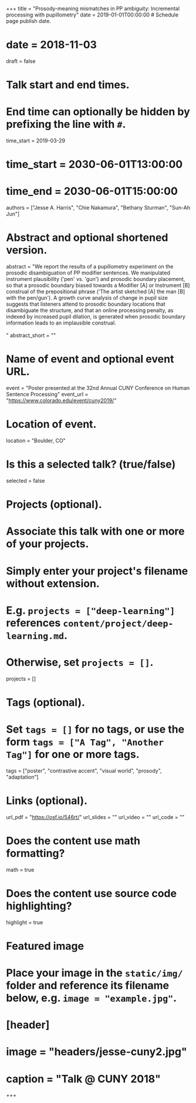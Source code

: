 +++
title = "Prosody-meaning mismatches in PP ambiguity: Incremental processing with pupillometry"
date = 2019-01-01T00:00:00  # Schedule page publish date.
# date = 2018-11-03
draft = false

# Talk start and end times.
#   End time can optionally be hidden by prefixing the line with `#`.
time_start = 2019-03-29
# time_start = 2030-06-01T13:00:00
# time_end = 2030-06-01T15:00:00

authors = ["Jesse A. Harris", "Chie Nakamura", "Bethany Sturman", "Sun-Ah Jun"]

# Abstract and optional shortened version.
abstract = "We report the results of a pupillometry experiment on the prosodic disambiguation of PP modifier sentences. We manipulated instrument plausibility ('pen' vs. 'gun') and prosodic boundary placement, so that a prosodic boundary biased towards a Modifier [A] or Instrument [B] construal of the prepositional phrase ('The artist sketched [A] the man [B] with the pen/gun'). A growth curve analysis of change in pupil size suggests that listeners attend to prosodic boundary locations that disambiguate the structure, and that an online processing penalty, as indexed by increased pupil dilation, is generated when prosodic boundary information leads to an implausible construal.<br><br>"
abstract_short = ""

# Name of event and optional event URL.
event = "Poster presented at the 32nd Annual CUNY Conference on Human Sentence Processing"
event_url = "https://www.colorado.edu/event/cuny2019/"

# Location of event.
location = "Boulder, CO"

# Is this a selected talk? (true/false)
selected = false

# Projects (optional).
#   Associate this talk with one or more of your projects.
#   Simply enter your project's filename without extension.
#   E.g. `projects = ["deep-learning"]` references `content/project/deep-learning.md`.
#   Otherwise, set `projects = []`.
projects = []

# Tags (optional).
#   Set `tags = []` for no tags, or use the form `tags = ["A Tag", "Another Tag"]` for one or more tags.
tags = ["poster", "contrastive accent", "visual world", "prosody", "adaptation"]

# Links (optional).
url_pdf = "https://osf.io/546rt/"
url_slides = ""
url_video = ""
url_code = ""

# Does the content use math formatting?
math = true

# Does the content use source code highlighting?
highlight = true

# Featured image
# Place your image in the `static/img/` folder and reference its filename below, e.g. `image = "example.jpg"`.
# [header]
# image = "headers/jesse-cuny2.jpg"
# caption = "Talk @ CUNY 2018"

+++
